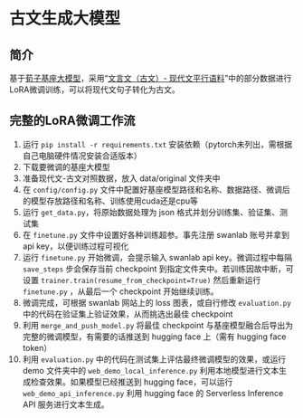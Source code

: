 # 古文生成大模型

## 简介
基于[荀子基座大模型](https://github.com/Xunzi-LLM-of-Chinese-classics/XunziALLM)，采用“[文言文（古文）- 现代文平行语料](https://github.com/NiuTrans/Classical-Modern)”中的部分数据进行LoRA微调训练，可以将现代文句子转化为古文。

## 完整的LoRA微调工作流
1. 运行 `pip install -r requirements.txt` 安装依赖（pytorch未列出，需根据自己电脑硬件情况安装合适版本）
2. 下载要微调的基座大模型
3. 准备现代文-古文对照数据，放入 data/original 文件夹中
4. 在 `config/config.py` 文件中配置好基座模型路径和名称、数据路径、微调后的模型存放路径和名称、训练使用cuda还是cpu等
5. 运行 `get_data.py`，将原始数据处理为 json 格式并划分训练集、验证集、测试集
6. 在 `finetune.py` 文件中设置好各种训练超参。事先注册 swanlab 账号并拿到 api key，以便训练过程可视化
7. 运行 `finetune.py` 开始微调，会提示输入 swanlab api key。微调过程中每隔 `save_steps` 步会保存当前 checkpoint 到指定文件夹中。若训练因故中断，可设置 `trainer.train(resume_from_checkpoint=True)` 然后重新运行 `finetune.py` ，从最后一个 checkpoint 开始继续训练。
8. 微调完成，可根据 swanlab 网站上的 loss 图表，或自行修改 `evaluation.py` 中的代码在验证集上验证效果，从而挑选出最佳 checkpoint
9. 利用 `merge_and_push_model.py` 将最佳 checkpoint 与基座模型融合后导出为完整的微调模型，有需要的话推送到 hugging face 上（需有 hugging face token）
10. 利用 `evaluation.py` 中的代码在测试集上评估最终微调模型的效果，或运行 demo 文件夹中的 `web_demo_local_inference.py` 利用本地模型进行文本生成检查效果。如果模型已经推送到 hugging face，可以运行 `web_demo_api_inference.py` 利用 hugging face 的 Serverless Inference API 服务进行文本生成。
